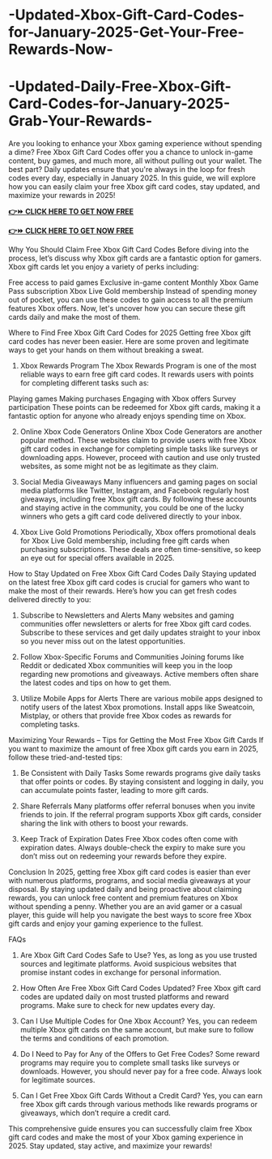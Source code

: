 # -Updated-Xbox-Gift-Card-Codes-for-January-2025-Get-Your-Free-Rewards-Now-
# -Updated-Daily-Free-Xbox-Gift-Card-Codes-for-January-2025-Grab-Your-Rewards-
Are you looking to enhance your Xbox gaming experience without spending a dime? Free Xbox Gift Card Codes offer you a chance to unlock in-game content, buy games, and much more, all without pulling out your wallet. The best part? Daily updates ensure that you're always in the loop for fresh codes every day, especially in January 2025. In this guide, we will explore how you can easily claim your free Xbox gift card codes, stay updated, and maximize your rewards in 2025!

**[👉⏩ CLICK HERE TO GET NOW FREE](https://groupzone.xyz/xbox-gift-card/)**

**[👉⏩ CLICK HERE TO GET NOW FREE](https://groupzone.xyz/xbox-gift-card/)**

Why You Should Claim Free Xbox Gift Card Codes
Before diving into the process, let’s discuss why Xbox gift cards are a fantastic option for gamers. Xbox gift cards let you enjoy a variety of perks including:

Free access to paid games
Exclusive in-game content
Monthly Xbox Game Pass subscription
Xbox Live Gold membership
Instead of spending money out of pocket, you can use these codes to gain access to all the premium features Xbox offers. Now, let's uncover how you can secure these gift cards daily and make the most of them.

Where to Find Free Xbox Gift Card Codes for 2025
Getting free Xbox gift card codes has never been easier. Here are some proven and legitimate ways to get your hands on them without breaking a sweat.

1. Xbox Rewards Program
The Xbox Rewards Program is one of the most reliable ways to earn free gift card codes. It rewards users with points for completing different tasks such as:

Playing games
Making purchases
Engaging with Xbox offers
Survey participation
These points can be redeemed for Xbox gift cards, making it a fantastic option for anyone who already enjoys spending time on Xbox.

2. Online Xbox Code Generators
Online Xbox Code Generators are another popular method. These websites claim to provide users with free Xbox gift card codes in exchange for completing simple tasks like surveys or downloading apps. However, proceed with caution and use only trusted websites, as some might not be as legitimate as they claim.

3. Social Media Giveaways
Many influencers and gaming pages on social media platforms like Twitter, Instagram, and Facebook regularly host giveaways, including free Xbox gift cards. By following these accounts and staying active in the community, you could be one of the lucky winners who gets a gift card code delivered directly to your inbox.

4. Xbox Live Gold Promotions
Periodically, Xbox offers promotional deals for Xbox Live Gold membership, including free gift cards when purchasing subscriptions. These deals are often time-sensitive, so keep an eye out for special offers available in 2025.

How to Stay Updated on Free Xbox Gift Card Codes Daily
Staying updated on the latest free Xbox gift card codes is crucial for gamers who want to make the most of their rewards. Here’s how you can get fresh codes delivered directly to you:

1. Subscribe to Newsletters and Alerts
Many websites and gaming communities offer newsletters or alerts for free Xbox gift card codes. Subscribe to these services and get daily updates straight to your inbox so you never miss out on the latest opportunities.

2. Follow Xbox-Specific Forums and Communities
Joining forums like Reddit or dedicated Xbox communities will keep you in the loop regarding new promotions and giveaways. Active members often share the latest codes and tips on how to get them.

3. Utilize Mobile Apps for Alerts
There are various mobile apps designed to notify users of the latest Xbox promotions. Install apps like Sweatcoin, Mistplay, or others that provide free Xbox codes as rewards for completing tasks.

Maximizing Your Rewards – Tips for Getting the Most Free Xbox Gift Cards
If you want to maximize the amount of free Xbox gift cards you earn in 2025, follow these tried-and-tested tips:

1. Be Consistent with Daily Tasks
Some rewards programs give daily tasks that offer points or codes. By staying consistent and logging in daily, you can accumulate points faster, leading to more gift cards.

2. Share Referrals
Many platforms offer referral bonuses when you invite friends to join. If the referral program supports Xbox gift cards, consider sharing the link with others to boost your rewards.

3. Keep Track of Expiration Dates
Free Xbox codes often come with expiration dates. Always double-check the expiry to make sure you don’t miss out on redeeming your rewards before they expire.

Conclusion
In 2025, getting free Xbox gift card codes is easier than ever with numerous platforms, programs, and social media giveaways at your disposal. By staying updated daily and being proactive about claiming rewards, you can unlock free content and premium features on Xbox without spending a penny. Whether you are an avid gamer or a casual player, this guide will help you navigate the best ways to score free Xbox gift cards and enjoy your gaming experience to the fullest.

FAQs
1. Are Xbox Gift Card Codes Safe to Use?
Yes, as long as you use trusted sources and legitimate platforms. Avoid suspicious websites that promise instant codes in exchange for personal information.

2. How Often Are Free Xbox Gift Card Codes Updated?
Free Xbox gift card codes are updated daily on most trusted platforms and reward programs. Make sure to check for new updates every day.

3. Can I Use Multiple Codes for One Xbox Account?
Yes, you can redeem multiple Xbox gift cards on the same account, but make sure to follow the terms and conditions of each promotion.

4. Do I Need to Pay for Any of the Offers to Get Free Codes?
Some reward programs may require you to complete small tasks like surveys or downloads. However, you should never pay for a free code. Always look for legitimate sources.

5. Can I Get Free Xbox Gift Cards Without a Credit Card?
Yes, you can earn free Xbox gift cards through various methods like rewards programs or giveaways, which don’t require a credit card.

This comprehensive guide ensures you can successfully claim free Xbox gift card codes and make the most of your Xbox gaming experience in 2025. Stay updated, stay active, and maximize your rewards!
